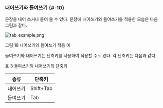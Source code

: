 ### 내어쓰기와 들여쓰기 {#-10}

문장을 내어 쓰거나 들여 쓸 수 있다. 문장에 내어쓰기와 들여쓰기를 적용한 모습은 다음 그림과 같다.

![tab_example.png](/assets/tabexample.png)

그림 18 내어쓰기와 들여쓰기 적용 예

들여쓰기와 내어쓰기는 단축키를 사용하여 적용할 수도 있다. 각 단축키는 다음과 같다.

표 3 들여쓰기와 내어쓰기의 단축키

| 종류 | 단축키 |
| --- | --- |
| 내어쓰기 | Shift+Tab |
| 들여쓰기 | Tab |